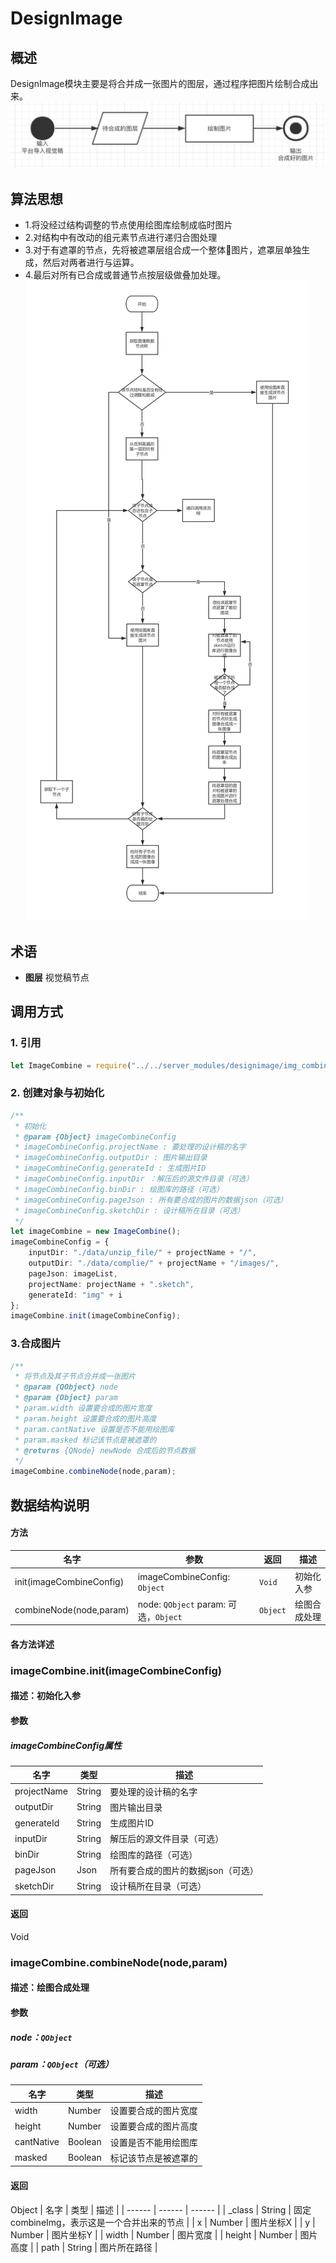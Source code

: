 # DesignImage
## 概述
DesignImage模块主要是将合并成一张图片的图层，通过程序把图片绘制合成出来。
![](./images/combine_intro.png)

## 算法思想
- 1.将没经过结构调整的节点使用绘图库绘制成临时图片
- 2.对结构中有改动的组元素节点进行递归合图处理
- 3.对于有遮罩的节点，先将被遮罩层组合成一个整体图片，遮罩层单独生成，然后对两者进行与运算。
- 4.最后对所有已合成或普通节点按层级做叠加处理。
![](./images/combine_uml.jpg)

## 术语
- <strong>图层</strong> 视觉稿节点

## 调用方式
### 1. 引用
```typescript
let ImageCombine = require("../../server_modules/designimage/img_combine").ImageCombine;
```
### 2. 创建对象与初始化
```typescript
/**
 * 初始化
 * @param {Object} imageCombineConfig 
 * imageCombineConfig.projectName : 要处理的设计稿的名字
 * imageCombineConfig.outputDir : 图片输出目录
 * imageCombineConfig.generateId : 生成图片ID
 * imageCombineConfig.inputDir ：解压后的源文件目录（可选）
 * imageCombineConfig.binDir : 绘图库的路径（可选）
 * imageCombineConfig.pageJson : 所有要合成的图片的数据json（可选）
 * imageCombineConfig.sketchDir : 设计稿所在目录（可选）
 */
let imageCombine = new ImageCombine();
imageCombineConfig = {
    inputDir: "./data/unzip_file/" + projectName + "/", 
    outputDir: "./data/complie/" + projectName + "/images/", 
    pageJson: imageList,
    projectName: projectName + ".sketch",
    generateId: "img" + i
};
imageCombine.init(imageCombineConfig);
```
### 3.合成图片
```typescript
/**
 * 将节点及其子节点合并成一张图片
 * @param {QObject} node
 * @param {Object} param
 * param.width 设置要合成的图片宽度
 * param.height 设置要合成的图片高度
 * param.cantNative 设置是否不能用绘图库
 * param.masked 标记该节点是被遮罩的
 * @returns {QNode} newNode 合成后的节点数据
 */
imageCombine.combineNode(node,param);
```

## 数据结构说明

#### 方法
| 名字 | 参数 | 返回 | 描述 |
| ------ | ------ | ------ | ------ |
| init(imageCombineConfig) | imageCombineConfig: `Object` | `Void` | 初始化入参 |
| combineNode(node,param) | node: `QObject` param: 可选，`Object`| `Object` | 绘图合成处理 |

#### 各方法详述

### imageCombine.init(imageCombineConfig)
#### 描述：初始化入参
#### 参数
##### imageCombineConfig属性
| 名字 | 类型 | 描述 |
| ------ | ------ | ------ |
| projectName | String | 要处理的设计稿的名字 |
| outputDir | String | 图片输出目录 |
| generateId | String | 生成图片ID |
| inputDir | String | 解压后的源文件目录（可选） |
| binDir | String | 绘图库的路径（可选） |
| pageJson | Json | 所有要合成的图片的数据json（可选） |
| sketchDir | String | 设计稿所在目录（可选） |

#### 返回 
Void

### imageCombine.combineNode(node,param)
#### 描述：绘图合成处理
#### 参数
##### node：`QObject`
##### param：`QObject`（可选）
| 名字 | 类型 | 描述 |
| ------ | ------ | ------ |
| width | Number | 设置要合成的图片宽度 |
| height | Number | 设置要合成的图片高度 |
| cantNative | Boolean | 设置是否不能用绘图库 |
| masked | Boolean | 标记该节点是被遮罩的 |
#### 返回 
Object 
| 名字 | 类型 | 描述 |
| ------ | ------ | ------ |
| _class | String | 固定combineImg，表示这是一个合并出来的节点 |
| x | Number | 图片坐标X |
| y | Number | 图片坐标Y |
| width | Number | 图片宽度 |
| height | Number | 图片高度 |
| path | String | 图片所在路径 |
